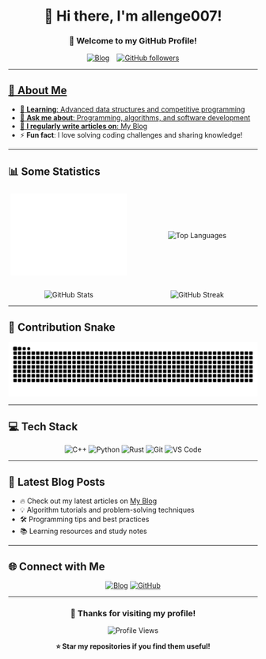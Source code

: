 <div align="center">
  
# 👋 Hi there, I'm allenge007!

### 🌟 Welcome to my GitHub Profile!

<div style="display: flex; justify-content: center; align-items: center; gap: 15px; flex-wrap: wrap;">
  <a href="https://allenge007.github.io/My_Blog/">
    <img src="https://img.shields.io/badge/🌐_My_Blog-Visit_Now-blue?style=for-the-badge" alt="Blog">
  </a>
  <a href="https://github.com/allenge007">
    <img src="https://img.shields.io/github/followers/allenge007?style=for-the-badge&logo=github" alt="GitHub followers">
</div>

</div>

---

## 🚀 About Me

- 🌱 **Learning**: Advanced data structures and competitive programming
- 💬 **Ask me about**: Programming, algorithms, and software development
- 📝 **I regularly write articles on**: [My Blog](https://allenge007.github.io/My_Blog/)
- ⚡ **Fun fact**: I love solving coding challenges and sharing knowledge!

---

## 📊 Some Statistics

<div align="center">

<!-- 第一行：两张卡片 -->
<div style="display: flex; justify-content: space-between; align-items: center; gap: 15px; margin-bottom: 20px;">
  <picture style="flex: 1; margin: 0 5px;">
    <source media="(prefers-color-scheme: dark)" srcset="https://raw.githubusercontent.com/allenge007/cf-stats/main/output/dark_card.svg">
    <img src="https://raw.githubusercontent.com/allenge007/cf-stats/main/output/light_card.svg" alt="Codeforces Stats" style="object-fit: contain; height: 180px; width: 100%;">
  </picture>
  
  <picture style="flex: 1; margin: 0 5px;">
    <source media="(prefers-color-scheme: dark)" srcset="https://github-readme-stats.vercel.app/api/top-langs/?username=allenge007&theme=dark&layout=donut&hide_border=true">
    <img src="https://github-readme-stats.vercel.app/api/top-langs/?username=allenge007&theme=light&layout=donut&hide_border=true" alt="Top Languages" style="object-fit: contain; height: 180px; width: 100%;">
  </picture>
</div>

<!-- 第二行：两张卡片 -->
<div style="display: flex; justify-content: space-between; align-items: center; gap: 15px;">
  <picture style="flex: 1; margin: 0 5px;">
    <source media="(prefers-color-scheme: dark)" srcset="https://github-readme-stats.vercel.app/api?username=allenge007&show_icons=true&theme=dark&hide_border=true">
    <img src="https://github-readme-stats.vercel.app/api?username=allenge007&show_icons=true&theme=light&hide_border=true" alt="GitHub Stats" style="object-fit: contain; height: 180px; width: 100%;">
  </picture>
  
  <picture style="flex: 1; margin: 0 5px;">
    <source media="(prefers-color-scheme: dark)" srcset="https://github-readme-streak-stats.herokuapp.com/?user=allenge007&theme=dark&hide_border=true">
    <img src="https://github-readme-streak-stats.herokuapp.com/?user=allenge007&theme=light&hide_border=true" alt="GitHub Streak" style="object-fit: contain; height: 180px; width: 100%;">
  </picture>
</div>

</div>

---

## 🐍 Contribution Snake

<div align="center">

<picture>
  <source media="(prefers-color-scheme: dark)" srcset="https://raw.githubusercontent.com/allenge007/allenge007/output/github-contribution-grid-snake-dark.svg">
  <source media="(prefers-color-scheme: light)" srcset="https://raw.githubusercontent.com/allenge007/allenge007/output/github-contribution-grid-snake.svg">
  <img alt="github contribution grid snake animation" src="https://raw.githubusercontent.com/allenge007/allenge007/output/github-contribution-grid-snake.svg">
</picture>

</div>

---

## 💻 Tech Stack

<div align="center">

![C++](https://img.shields.io/badge/C++-00599C?style=for-the-badge&logo=c%2B%2B&logoColor=white)
![Python](https://img.shields.io/badge/Python-3776AB?style=for-the-badge&logo=python&logoColor=white)
![Rust](https://img.shields.io/badge/Rust-000000?style=for-the-badge&logo=rust&logoColor=white)
![Git](https://img.shields.io/badge/Git-F05032?style=for-the-badge&logo=git&logoColor=white)
![VS Code](https://img.shields.io/badge/VS_Code-007ACC?style=for-the-badge&logo=visual-studio-code&logoColor=white)

</div>

---

## 📝 Latest Blog Posts

<!-- BLOG-POST-LIST:START -->
- 🔥 Check out my latest articles on [My Blog](https://allenge007.github.io/My_Blog/)
- 💡 Algorithm tutorials and problem-solving techniques
- 🛠️ Programming tips and best practices
- 📚 Learning resources and study notes
<!-- BLOG-POST-LIST:END -->

---

## 🌐 Connect with Me

<div align="center">

[![Blog](https://img.shields.io/badge/Blog-FF5722?style=for-the-badge&logo=blogger&logoColor=white)](https://allenge007.github.io/My_Blog/)
[![GitHub](https://img.shields.io/badge/GitHub-100000?style=for-the-badge&logo=github&logoColor=white)](https://github.com/allenge007)

</div>

---

<div align="center">

### 💫 Thanks for visiting my profile! 

![Profile Views](https://komarev.com/ghpvc/?username=allenge007&color=brightgreen&style=for-the-badge)

**⭐ Star my repositories if you find them useful!**

</div>